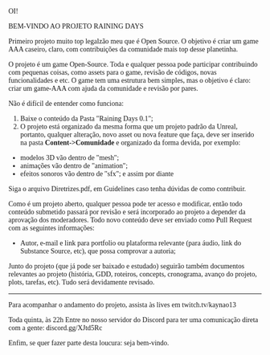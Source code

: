 <link href="https://fonts.googleapis.com/css?family=Montserrat|Raleway&display=swap" rel="stylesheet">
<font face="Montserrat">
  OI!
  
BEM-VINDO AO PROJETO RAINING DAYS
  
   
Primeiro projeto muito top legalzão meu que é Open Source. O objetivo é criar um game AAA caseiro, claro, com contribuições da comunidade mais top desse planetinha.

O projeto é um game Open-Source. Toda e qualquer pessoa pode participar contribuindo com pequenas coisas, como assets para o game, revisão de códigos, novas funcionalidades e etc. O game tem uma estrutura bem simples, mas o objetivo é claro: criar um game-AAA com ajuda da comunidade e revisão por pares. 

Não é difícil de entender como funciona:
1. Baixe o conteúdo da Pasta "Raining Days 0.1";
2. O projeto está organizado da mesma forma que um projeto padrão da Unreal, portanto, qualquer alteração, novo asset ou nova feature que faça, deve ser inserido na pasta <b>Content->Comunidade</b> e organizado da forma devida, por exemplo:
  - modelos 3D vão dentro de "mesh";
  - animações vão dentro de "animation";
  - efeitos sonoros vão dentro de "sfx"; e assim por diante
  
Siga o arquivo Diretrizes.pdf, em Guidelines caso tenha dúvidas de como contribuir.

Como é um projeto aberto, qualquer pessoa pode ter acesso e modificar, então todo conteúdo submetido passará por revisão e será incorporado ao projeto a depender da aprovação dos moderadores.
Todo novo conteúdo deve ser enviado como Pull Request com as seguintes informações:
  - Autor, e-mail e link para portfolio ou plataforma relevante (para áudio, link do Substance Source, etc), que possa comprovar a autoria;

Junto do projeto (que já pode ser baixado e estudado) seguirão também documentos relevantes ao projeto (história, GDD, roteiros, concepts, cronograma, avanço do projeto, plots, tarefas, etc).
Tudo será devidamente revisado.

------------------------------------------------

Para acompanhar o andamento do projeto, assista às lives em twitch.tv/kaynao13

Toda quinta, às 22h
Entre no nosso servidor do Discord para ter uma comunicação direta com a gente: discord.gg/XJtd5Rc

Enfim, se quer fazer parte desta loucura: seja bem-vindo.
</font>
